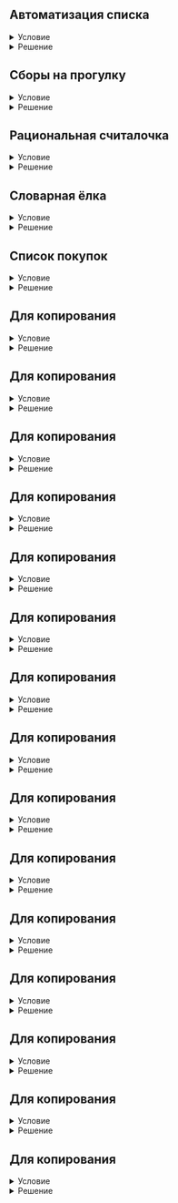 ## Автоматизация списка

<details>
  <summary>Условие</summary>
  Многим весьма часто приходится вести списки продуктов, дел и так далее.

  Напишите программу, которая преобразует введённую строку в нумерованный список.
  
  ### Формат ввода
  Вводится одна строка.
  
  ### Формат вывода
  Требуется вывести нумерованный список, составленный из её слов.


</details>

<details>
  <summary>Решение</summary>

  ```python
  for index, value in enumerate(text := input().split(), 1):
      print(f'{index}. {value}')
  ```

</details>

## Сборы на прогулку

<details>
  <summary>Условие</summary>
  Воспитатель в детском саду устал тратить время, чтобы построить детей по парам.

  Он договорился с детьми, чтобы те делились на две, по возможности равные, группы.
  
  Напишите программу, которая по списку двух шеренг составляет пары детей.
  
  ### Формат ввода
  Вводится две строки с именами детей, записанными через запятую и пробел.
  
  ### Формат вывода
  Требуется вывести список пар, которые можно составить, если последовательно брать из каждой шеренги по одному ребёнку.
  Имена в парах выводить через дефис окружённый пробелами.
  
  ### Примечание
  В одной из групп может быть на одного ребенка больше, чем в другой.
  Этот ребёнок при формировании пар не учитывается и идёт в паре с воспитателем.


</details>

<details>
  <summary>Решение</summary>

  ```python
  pairs = list(zip(text := input().split(","), text_2 := input().split(",")))
  for value in pairs:
      print(f'{value[0]} - {value[1].lstrip(" ")}'.lstrip(" "))

  ```

</details>

## Рациональная считалочка

<details>
  <summary>Условие</summary>
  Напишите программу, которая производит счёт по заданным параметрам.

  ### Формат ввода
  В одну строку через пробел вводятся 3 рациональных числа — начало счета, конец и шаг.
  
  ### Формат вывода
  Последовательность чисел с заданными параметрами.


</details>

<details>
  <summary>Решение</summary>

  ```python
  from itertools import count

  start, end, step = [float(i) for i in input().split()]
  for value in count(start, step):
      if value <= end:
          print(f'{value:.2f}')
      else:
          break

  ```

</details>

## Словарная ёлка

<details>
  <summary>Условие</summary>
  Напишите программу, которая преобразует строку слов в ёлку как показано в примере.

  ### Формат ввода
  В одну строку через пробел вводятся слова разделенные пробелом.
  
  ### Формат вывода
  Несколько строк. В каждой следующей строке на одно слово больше.
  
  ### Примечание
  accumulate «складывает» не только числа.


</details>

<details>
  <summary>Решение</summary>

  ```python
  from itertools import accumulate
  text = input().replace(" ", " ,").split(",")
  for value in accumulate(text):
      print(f'{value}')
  ```

</details>

## Список покупок

<details>
  <summary>Условие</summary>
  Поход в магазин часто вызывает проблемы. Если не подготовить список, можно уйти в магазин за хлебом, а вернуться с десятком пакетов. Напишите программу, которая собирает пожелания семьи (мамы, папы и дочки) в единый список.

  ### Формат ввода
  В трёх строках записаны желаемые продукты (через запятую и пробел).
  
  ### Формат вывода
  Отсортированный по алфавиту список продуктов с нумерацией.
  
  ### Примечание
  Помните, что итераторы можно применять к другим итераторам.


</details>

<details>
  <summary>Решение</summary>

  ```python
  text = input().split(", ")
  for i in range(2):
      for word in input().split(", "):
          text.append(word)
  
  for index, value in enumerate(sorted(text), 1):
      print(f'{index}. {value}')
  ```

</details>

## Для копирования

<details>
  <summary>Условие</summary>



</details>

<details>
  <summary>Решение</summary>

  ```python

  ```

</details>

## Для копирования

<details>
  <summary>Условие</summary>



</details>

<details>
  <summary>Решение</summary>

  ```python

  ```

</details>

## Для копирования

<details>
  <summary>Условие</summary>



</details>

<details>
  <summary>Решение</summary>

  ```python

  ```

</details>

## Для копирования

<details>
  <summary>Условие</summary>



</details>

<details>
  <summary>Решение</summary>

  ```python

  ```

</details>

## Для копирования

<details>
  <summary>Условие</summary>



</details>

<details>
  <summary>Решение</summary>

  ```python

  ```

</details>

## Для копирования

<details>
  <summary>Условие</summary>



</details>

<details>
  <summary>Решение</summary>

  ```python

  ```

</details>

## Для копирования

<details>
  <summary>Условие</summary>



</details>

<details>
  <summary>Решение</summary>

  ```python

  ```

</details>

## Для копирования

<details>
  <summary>Условие</summary>



</details>

<details>
  <summary>Решение</summary>

  ```python

  ```

</details>

## Для копирования

<details>
  <summary>Условие</summary>



</details>

<details>
  <summary>Решение</summary>

  ```python

  ```

</details>

## Для копирования

<details>
  <summary>Условие</summary>



</details>

<details>
  <summary>Решение</summary>

  ```python

  ```

</details>

## Для копирования

<details>
  <summary>Условие</summary>



</details>

<details>
  <summary>Решение</summary>

  ```python

  ```

</details>

## Для копирования

<details>
  <summary>Условие</summary>



</details>

<details>
  <summary>Решение</summary>

  ```python

  ```

</details>

## Для копирования

<details>
  <summary>Условие</summary>



</details>

<details>
  <summary>Решение</summary>

  ```python

  ```

</details>

## Для копирования

<details>
  <summary>Условие</summary>



</details>

<details>
  <summary>Решение</summary>

  ```python

  ```

</details>

## Для копирования

<details>
  <summary>Условие</summary>



</details>

<details>
  <summary>Решение</summary>

  ```python

  ```

</details>
